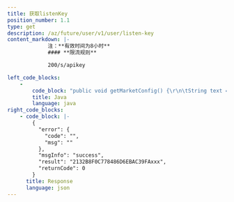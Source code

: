 ```yaml
---
title: 获取listenKey
position_number: 1.1
type: get
description: /az/future/user/v1/user/listen-key
content_markdown: |-
             注：**有效时间为8小时**
             #### **限流规则**

             200/s/apikey

left_code_blocks:
    -
        code_block: "public void getMarketConfig() {\r\n\tString text = HttpUtil.get(URL + \"/data/api/user/v1/getMarketConfig\");\r\n\tSystem.out.println(text);\r\n}"
        title: Java
        language: java
right_code_blocks:
    - code_block: |-
        {
          "error": {
            "code": "",
            "msg": ""
          },
          "msgInfo": "success",
          "result": "2132B8F0C778486D6EBAC39FAxxx",
          "returnCode": 0
        }
      title: Response
      language: json
---
```

